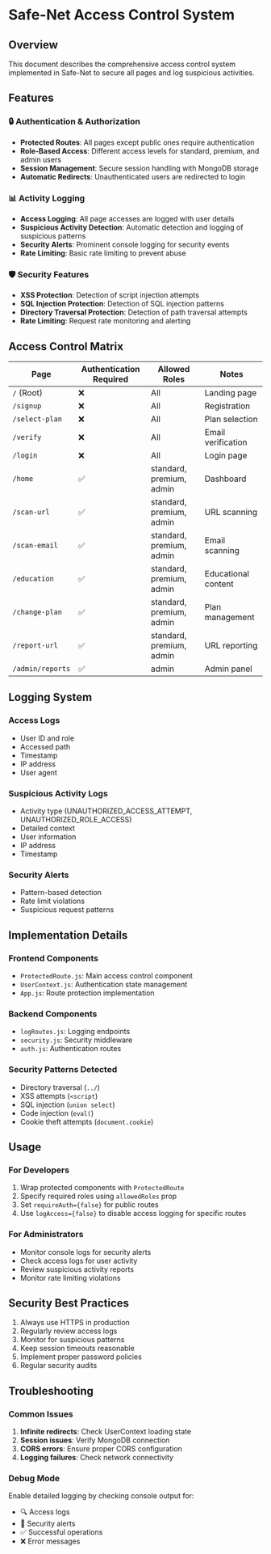 # Safe-Net Access Control System

## Overview
This document describes the comprehensive access control system implemented in Safe-Net to secure all pages and log suspicious activities.

## Features

### 🔒 Authentication & Authorization
- **Protected Routes**: All pages except public ones require authentication
- **Role-Based Access**: Different access levels for standard, premium, and admin users
- **Session Management**: Secure session handling with MongoDB storage
- **Automatic Redirects**: Unauthenticated users are redirected to login

### 📊 Activity Logging
- **Access Logging**: All page accesses are logged with user details
- **Suspicious Activity Detection**: Automatic detection and logging of suspicious patterns
- **Security Alerts**: Prominent console logging for security events
- **Rate Limiting**: Basic rate limiting to prevent abuse

### 🛡️ Security Features
- **XSS Protection**: Detection of script injection attempts
- **SQL Injection Protection**: Detection of SQL injection patterns
- **Directory Traversal Protection**: Detection of path traversal attempts
- **Rate Limiting**: Request rate monitoring and alerting

## Access Control Matrix

| Page | Authentication Required | Allowed Roles | Notes |
|------|------------------------|---------------|-------|
| `/` (Root) | ❌ | All | Landing page |
| `/signup` | ❌ | All | Registration |
| `/select-plan` | ❌ | All | Plan selection |
| `/verify` | ❌ | All | Email verification |
| `/login` | ❌ | All | Login page |
| `/home` | ✅ | standard, premium, admin | Dashboard |
| `/scan-url` | ✅ | standard, premium, admin | URL scanning |
| `/scan-email` | ✅ | standard, premium, admin | Email scanning |
| `/education` | ✅ | standard, premium, admin | Educational content |
| `/change-plan` | ✅ | standard, premium, admin | Plan management |
| `/report-url` | ✅ | standard, premium, admin | URL reporting |
| `/admin/reports` | ✅ | admin | Admin panel |

## Logging System

### Access Logs
- User ID and role
- Accessed path
- Timestamp
- IP address
- User agent

### Suspicious Activity Logs
- Activity type (UNAUTHORIZED_ACCESS_ATTEMPT, UNAUTHORIZED_ROLE_ACCESS)
- Detailed context
- User information
- IP address
- Timestamp

### Security Alerts
- Pattern-based detection
- Rate limit violations
- Suspicious request patterns

## Implementation Details

### Frontend Components
- `ProtectedRoute.js`: Main access control component
- `UserContext.js`: Authentication state management
- `App.js`: Route protection implementation

### Backend Components
- `logRoutes.js`: Logging endpoints
- `security.js`: Security middleware
- `auth.js`: Authentication routes

### Security Patterns Detected
- Directory traversal (`../`)
- XSS attempts (`<script`)
- SQL injection (`union select`)
- Code injection (`eval(`)
- Cookie theft attempts (`document.cookie`)

## Usage

### For Developers
1. Wrap protected components with `ProtectedRoute`
2. Specify required roles using `allowedRoles` prop
3. Set `requireAuth={false}` for public routes
4. Use `logAccess={false}` to disable access logging for specific routes

### For Administrators
- Monitor console logs for security alerts
- Check access logs for user activity
- Review suspicious activity reports
- Monitor rate limiting violations

## Security Best Practices
1. Always use HTTPS in production
2. Regularly review access logs
3. Monitor for suspicious patterns
4. Keep session timeouts reasonable
5. Implement proper password policies
6. Regular security audits

## Troubleshooting

### Common Issues
1. **Infinite redirects**: Check UserContext loading state
2. **Session issues**: Verify MongoDB connection
3. **CORS errors**: Ensure proper CORS configuration
4. **Logging failures**: Check network connectivity

### Debug Mode
Enable detailed logging by checking console output for:
- 🔍 Access logs
- 🚨 Security alerts
- ✅ Successful operations
- ❌ Error messages 